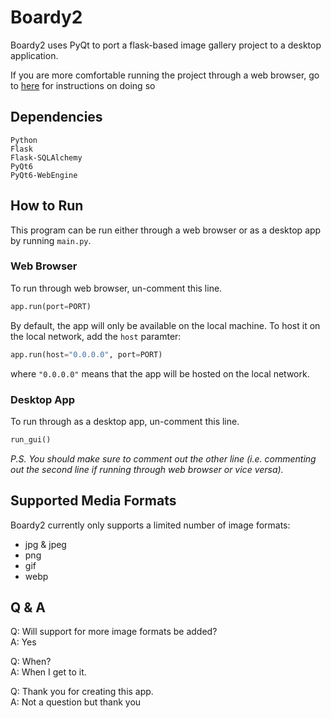 # Boardy2
Boardy2 uses PyQt to port a flask-based image gallery project to a desktop application.

If you are more comfortable running the project through a web browser, go to [here](#how-to-run) for instructions on doing so

## Dependencies
```
Python
Flask
Flask-SQLAlchemy
PyQt6
PyQt6-WebEngine
``````

## How to Run
This program can be run either through a web browser or as a desktop app by running ```main.py```.

### Web Browser
To run through web browser, un-comment this line.
```python
app.run(port=PORT)
```
By default, the app will only be available on the local machine. To host it on the local network, add the <code>host</code> paramter:
```python
app.run(host="0.0.0.0", port=PORT)
```
where <code>"0.0.0.0"</code> means that the app will be hosted on the local network.

### Desktop App
To run through as a desktop app, un-comment this line.
```python
run_gui()
```

<i>P.S. You should make sure to comment out the other line (i.e. commenting out the second line if running through web browser or vice versa).</i>

## Supported Media Formats
Boardy2 currently only supports a limited number of image formats:
- jpg & jpeg
- png
- gif
- webp

## Q & A
Q: Will support for more image formats be added?\
A: Yes

Q: When?\
A: When I get to it.

Q: Thank you for creating this app.\
A: Not a question but thank you